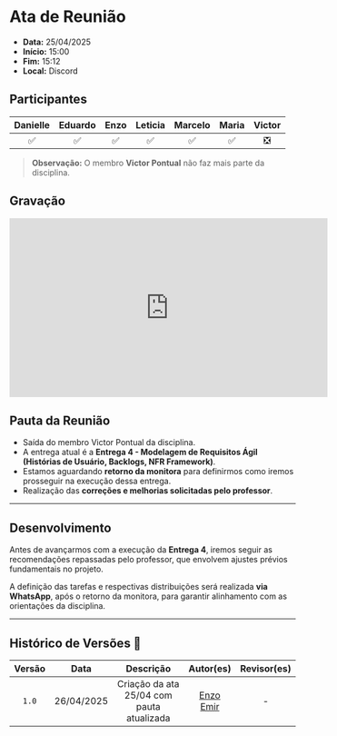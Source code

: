 # Ata de Reunião

- **Data:** 25/04/2025
- **Início:** 15:00
- **Fim:** 15:12
- **Local:** Discord

## Participantes

| Danielle | Eduardo | Enzo | Leticia | Marcelo | Maria | Victor |
| :-: | :-: | :-: | :-: | :-: | :-: | :-: |
| ✅ | ✅ | ✅ | ✅ | ✅ | ✅ | ❎ |

> **Observação:** O membro **Victor Pontual** não faz mais parte da disciplina.

## Gravação

<p align="center">
<iframe width="560" height="315" src="https://www.youtube.com/embed/6NZC-DoXGR8?si=lmA7Y6WCK6QYoV0U" title="YouTube video player" frameborder="0" allow="accelerometer; autoplay; clipboard-write; encrypted-media; gyroscope; picture-in-picture; web-share" referrerpolicy="strict-origin-when-cross-origin" allowfullscreen></iframe>
</p>

## Pauta da Reunião

- Saída do membro Victor Pontual da disciplina.
- A entrega atual é a **Entrega 4 - Modelagem de Requisitos Ágil (Histórias de Usuário, Backlogs, NFR Framework)**.
- Estamos aguardando **retorno da monitora** para definirmos como iremos prosseguir na execução dessa entrega.
- Realização das **correções e melhorias solicitadas pelo professor**.

---

## Desenvolvimento

Antes de avançarmos com a execução da **Entrega 4**, iremos seguir as recomendações repassadas pelo professor, que envolvem ajustes prévios fundamentais no projeto.

A definição das tarefas e respectivas distribuições será realizada **via WhatsApp**, após o retorno da monitora, para garantir alinhamento com as orientações da disciplina.

---

## Histórico de Versões 📅

| Versão | Data | Descrição | Autor(es) | Revisor(es) |
| :-: | :-: | :-: | :-: | :-: |
| `1.0`  | 26/04/2025 | Criação da ata 25/04 com pauta atualizada | [Enzo Emir](https://github.com/EnzoEmir) | - |
